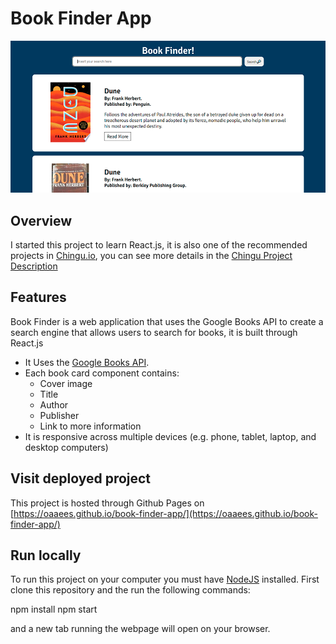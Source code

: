 # Book Finder App

![Book Finder Preview](/assets/screenshot-book-finder-app.png)

## Overview

I started this project to learn React.js, it is also one of the recommended projects in [Chingu.io](https://chingu.io/), you can see more details in the [Chingu Project Description](https://github.com/chingu-voyages/soloproject-tier2-bookfinder)

## Features 

Book Finder is a web application that uses the Google Books API to create a search engine that allows users to search for books, it is built through React.js 

- It Uses the [Google Books API](https://developers.google.com/books/).
- Each book card component contains:
  - Cover image
  - Title
  - Author
  - Publisher
  - Link to more information
- It is responsive across multiple devices (e.g. phone, tablet, laptop, and desktop computers)

## Visit deployed project

This project is hosted through Github Pages on [https://oaaees.github.io/book-finder-app/](https://oaaees.github.io/book-finder-app/)

## Run locally 

To run this project on your computer you must have [NodeJS](https://nodejs.org/en/) installed. First clone this repository and the run the following commands:

  npm install
  npm start

and a new tab running the webpage will open on your browser.

